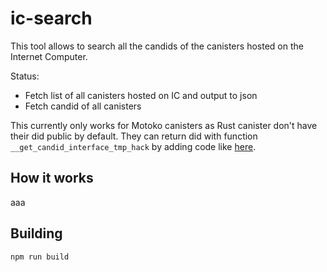 # ic-search

This tool allows to search all the candids of the canisters hosted on the Internet Computer.

Status:

- Fetch list of all canisters hosted on IC and output to json
- Fetch candid of all canisters

This currently only works for Motoko canisters as Rust canister don't have their did public by default. They can return did with function ```__get_candid_interface_tmp_hack``` by adding code like [here](https://github.com/dfinity/internet-identity/blob/d0babbab9e14b23bd7d626c01db04e0dfd45424e/src/internet_identity/src/main.rs#L608-L614).

## How it works

aaa

## Building

```js
npm run build
```
